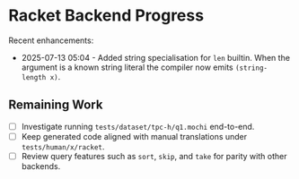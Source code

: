 # Racket Backend Progress

Recent enhancements:

- 2025-07-13 05:04 - Added string specialisation for `len` builtin. When the argument is a known string literal the compiler now emits `(string-length x)`.

## Remaining Work

- [ ] Investigate running `tests/dataset/tpc-h/q1.mochi` end-to-end.
- [ ] Keep generated code aligned with manual translations under `tests/human/x/racket`.
- [ ] Review query features such as `sort`, `skip`, and `take` for parity with other backends.
